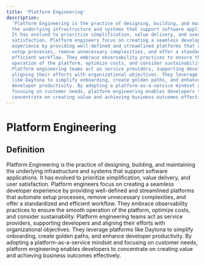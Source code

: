 ```yaml
---
title: 'Platform Engineering'
description:
  'Platform Engineering is the practice of designing, building, and maintaining
  the underlying infrastructure and systems that support software applications.
  It has evolved to prioritize simplification, value delivery, and user
  satisfaction. Platform engineers focus on creating a seamless developer
  experience by providing well-defined and streamlined platforms that automate
  setup processes, remove unnecessary complexities, and offer a standardized and
  efficient workflow. They embrace observability practices to ensure the smooth
  operation of the platform, optimize costs, and consider sustainability.
  Platform engineering teams act as service providers, supporting developers and
  aligning their efforts with organizational objectives. They leverage platforms
  like Daytona to simplify onboarding, create golden paths, and enhance
  developer productivity. By adopting a platform-as-a-service mindset and
  focusing on customer needs, platform engineering enables developers to
  concentrate on creating value and achieving business outcomes effectively.'
---
```


# Platform Engineering

## Definition

Platform Engineering is the practice of designing, building, and maintaining the
underlying infrastructure and systems that support software applications. It has
evolved to prioritize simplification, value delivery, and user satisfaction.
Platform engineers focus on creating a seamless developer experience by
providing well-defined and streamlined platforms that automate setup processes,
remove unnecessary complexities, and offer a standardized and efficient
workflow. They embrace observability practices to ensure the smooth operation of
the platform, optimize costs, and consider sustainability. Platform engineering
teams act as service providers, supporting developers and aligning their efforts
with organizational objectives. They leverage platforms like Daytona to simplify
onboarding, create golden paths, and enhance developer productivity. By adopting
a platform-as-a-service mindset and focusing on customer needs, platform
engineering enables developers to concentrate on creating value and achieving
business outcomes effectively.
